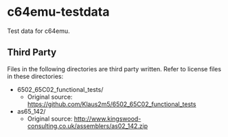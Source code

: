# c64emu-testdata

Test data for c64emu.

## Third Party

Files in the following directories are third party written. Refer to license files in these directories:
* 6502_65C02_functional_tests/
  - Original source: https://github.com/Klaus2m5/6502_65C02_functional_tests
* as65_142/
  - Original source: http://www.kingswood-consulting.co.uk/assemblers/as02_142.zip
